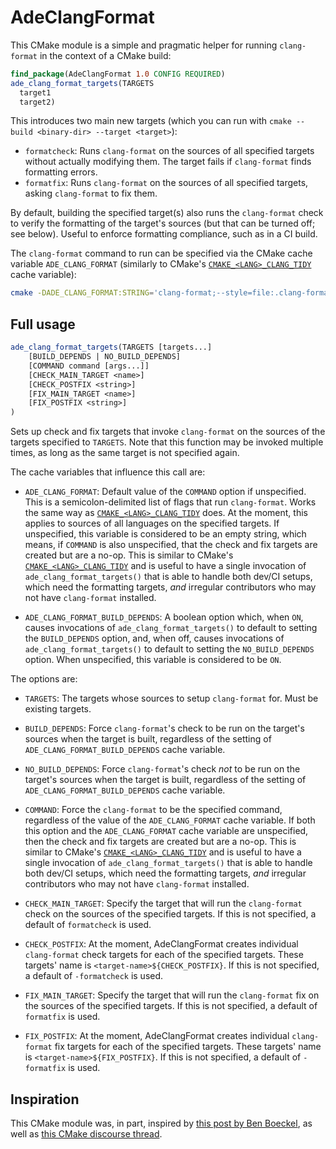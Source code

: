# AdeClangFormat

This CMake module is a simple and pragmatic helper for running `clang-format` in the context of a CMake build:

```cmake
find_package(AdeClangFormat 1.0 CONFIG REQUIRED)
ade_clang_format_targets(TARGETS
  target1
  target2)
```

This introduces two main new targets (which you can run with `cmake --build <binary-dir> --target <target>`):
- `formatcheck`: Runs `clang-format` on the sources of all specified targets without actually modifying them. The target fails if `clang-format` finds formatting errors.
- `formatfix`: Runs `clang-format` on the sources of all specified targets, asking `clang-format` to fix them.

By default, building the specified target(s) also runs the `clang-format` check to verify the formatting of the target's sources (but that can be turned off; see below). Useful to enforce formatting compliance, such as in a CI build.

The `clang-format` command to run can be specified via the CMake cache variable `ADE_CLANG_FORMAT` (similarly to CMake's [`CMAKE_<LANG>_CLANG_TIDY`](https://cmake.org/cmake/help/latest/variable/CMAKE_LANG_CLANG_TIDY.html) cache variable):

```bash
cmake -DADE_CLANG_FORMAT:STRING='clang-format;--style=file:.clang-format' <other-flags>
```

## Full usage

```cmake
ade_clang_format_targets(TARGETS [targets...]
	[BUILD_DEPENDS | NO_BUILD_DEPENDS]
	[COMMAND command [args...]]
	[CHECK_MAIN_TARGET <name>]
	[CHECK_POSTFIX <string>]
	[FIX_MAIN_TARGET <name>]
	[FIX_POSTFIX <string>]
)
```

Sets up check and fix targets that invoke `clang-format` on the sources of the targets specified to `TARGETS`. Note that this function may be invoked multiple times, as long as the same target is not specified again.

The cache variables that influence this call are:

- `ADE_CLANG_FORMAT`: Default value of the `COMMAND` option if unspecified. This is a semicolon-delimited list of flags that run `clang-format`. Works the same way as [`CMAKE_<LANG>_CLANG_TIDY`](https://cmake.org/cmake/help/latest/variable/CMAKE_LANG_CLANG_TIDY.html) does. At the moment, this applies to sources of all languages on the specified targets. If unspecified, this variable is considered to be an empty string, which means, if `COMMAND` is also unspecified, that the check and fix targets are created but are a no-op. This is similar to CMake's [`CMAKE_<LANG>_CLANG_TIDY`](https://cmake.org/cmake/help/latest/variable/CMAKE_LANG_CLANG_TIDY.html) and is useful to have a single invocation of `ade_clang_format_targets()` that is able to handle both dev/CI setups, which need the formatting targets, _and_ irregular contributors who may not have `clang-format` installed.

- `ADE_CLANG_FORMAT_BUILD_DEPENDS`: A boolean option which, when `ON`, causes invocations of `ade_clang_format_targets()` to default to setting the `BUILD_DEPENDS` option, and, when off, causes invocations of `ade_clang_format_targets()` to default to setting the `NO_BUILD_DEPENDS` option. When unspecified, this variable is considered to be `ON`.

The options are:

- `TARGETS`: The targets whose sources to setup `clang-format` for. Must be existing targets.

- `BUILD_DEPENDS`: Force `clang-format`'s check to be run on the target's sources when the target is built, regardless of the setting of `ADE_CLANG_FORMAT_BUILD_DEPENDS` cache variable.

- `NO_BUILD_DEPENDS`: Force `clang-format`'s check _not_ to be run on the target's sources when the target is built, regardless of the setting of `ADE_CLANG_FORMAT_BUILD_DEPENDS` cache variable.

- `COMMAND`: Force the `clang-format` to be the specified command, regardless of the value of the `ADE_CLANG_FORMAT` cache variable. If both this option and the `ADE_CLANG_FORMAT` cache variable are unspecified, then the check and fix targets are created but are a no-op. This is similar to CMake's [`CMAKE_<LANG>_CLANG_TIDY`](https://cmake.org/cmake/help/latest/variable/CMAKE_LANG_CLANG_TIDY.html) and is useful to have a single invocation of `ade_clang_format_targets()` that is able to handle both dev/CI setups, which need the formatting targets, _and_ irregular contributors who may not have `clang-format` installed.

- `CHECK_MAIN_TARGET`: Specify the target that will run the `clang-format` check on the sources of the specified targets. If this is not specified, a default of `formatcheck` is used.

- `CHECK_POSTFIX`: At the moment, AdeClangFormat creates individual `clang-format` check targets for each of the specified targets. These targets' name is `<target-name>${CHECK_POSTFIX}`. If this is not specified, a default of `-formatcheck` is used.

- `FIX_MAIN_TARGET`: Specify the target that will run the `clang-format` fix on the sources of the specified targets. If this is not specified, a default of `formatfix` is used.

- `FIX_POSTFIX`: At the moment, AdeClangFormat creates individual `clang-format` fix targets for each of the specified targets. These targets' name is `<target-name>${FIX_POSTFIX}`. If this is not specified, a default of `-formatfix` is used.

## Inspiration

This CMake module was, in part, inspired by [this post by Ben Boeckel](https://discourse.cmake.org/t/cmake-pre-build-command/1083/11?u=anthonyd973), as well as [this CMake discourse thread](https://discourse.cmake.org/t/clang-format-integration/3358/6?u=anthonyd973).

